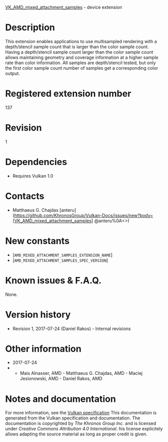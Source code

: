 [VK_AMD_mixed_attachment_samples](https://www.khronos.org/registry/vulkan/specs/1.3-extensions/man/html/VK_AMD_mixed_attachment_samples.html) - device extension

# Description
This extension enables applications to use multisampled rendering with a
depth/stencil sample count that is larger than the color sample count.
Having a depth/stencil sample count larger than the color sample count
allows maintaining geometry and coverage information at a higher sample rate
than color information.
All samples are depth/stencil tested, but only the first color sample count
number of samples get a corresponding color output.

# Registered extension number
137

# Revision
1

# Dependencies
- Requires Vulkan 1.0

# Contacts
- Matthaeus G. Chajdas [anteru](https://github.com/KhronosGroup/Vulkan-Docs/issues/new?body=[VK_AMD_mixed_attachment_samples] @anteru%0A<<Here describe the issue or question you have about the VK_AMD_mixed_attachment_samples extension>>)

# New constants
- [`AMD_MIXED_ATTACHMENT_SAMPLES_EXTENSION_NAME`]
- [`AMD_MIXED_ATTACHMENT_SAMPLES_SPEC_VERSION`]

# Known issues & F.A.Q.
None.

# Version history
- Revision 1, 2017-07-24 (Daniel Rakos)  - Internal revisions

# Other information
* 2017-07-24
*   - Mais Alnasser, AMD  - Matthaeus G. Chajdas, AMD  - Maciej Jesionowski, AMD  - Daniel Rakos, AMD
# Notes and documentation
For more information, see the [Vulkan specification](https://www.khronos.org/registry/vulkan/specs/1.3-extensions/html/vkspec.html)
This documentation is generated from the Vulkan specification and documentation.
The documentation is copyrighted by *The Khronos Group Inc.* and is licensed under *Creative Commons Attribution 4.0 International*.
his license explicitely allows adapting the source material as long as proper credit is given.
        